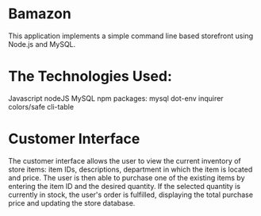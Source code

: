 # Bamazon

This application implements a simple command line based storefront using Node.js and MySQL.


# The Technologies Used:

Javascript
nodeJS
MySQL
npm packages:
mysql
dot-env
inquirer
colors/safe
cli-table

# Customer Interface
The customer interface allows the user to view the current inventory of store items: item IDs, descriptions, department in which the item is located and price. The user is then able to purchase one of the existing items by entering the item ID and the desired quantity. If the selected quantity is currently in stock, the user's order is fulfilled, displaying the total purchase price and updating the store database.

